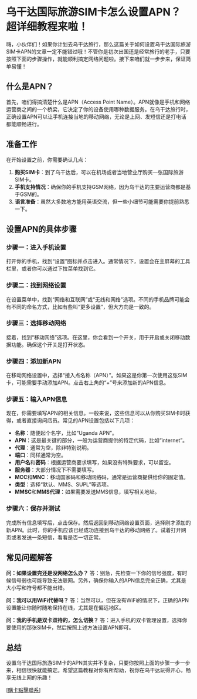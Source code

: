 # 乌干达国际旅游SIM卡怎么设置APN？超详细教程来啦！

嗨，小伙伴们！如果你计划去乌干达旅行，那么这篇关于如何设置乌干达国际旅游SIM卡APN的文章一定不能错过哦！不管你是初次出国还是经常旅行的老手，只要按照下面的步骤操作，就能顺利搞定网络问题啦。接下来咱们就一步步来，保证简单易懂！

## 什么是APN？

首先，咱们得搞清楚什么是APN（Access Point Name）。APN就像是手机和网络运营商之间的一个桥梁，它决定了你的设备使用哪种数据服务。在乌干达旅行时，正确设置APN可以让手机连接当地的移动网络，无论是上网、发短信还是打电话都能顺畅进行。

## 准备工作

在开始设置之前，你需要确认几点：
1. **购买SIM卡**：到了乌干达后，可以在机场或者当地营业厅购买一张国际旅游SIM卡。
2. **手机支持情况**：确保你的手机支持GSM网络，因为乌干达的主要运营商都是基于GSM的。
3. **语言准备**：虽然大多数地方能用英语交流，但一些小细节可能需要你提前熟悉一下。

## 设置APN的具体步骤

### 步骤一：进入手机设置
打开你的手机，找到“设置”图标并点击进入。通常情况下，设置会在主屏幕的工具栏里，或者你可以通过下拉菜单找到它。

### 步骤二：找到网络设置
在设置菜单中，找到“网络和互联网”或“无线和网络”选项。不同的手机品牌可能会有不同的命名方式，比如有些叫“更多设置”，但大方向是一致的。

### 步骤三：选择移动网络
接着，找到“移动网络”选项。在这里，你会看到一个开关，用于开启或关闭移动数据功能。确保这个开关是打开状态。

### 步骤四：添加新APN
在移动网络设置中，选择“接入点名称（APN）”。如果这是你第一次使用这张SIM卡，可能需要手动添加APN。点击右上角的“+”号来添加新的APN信息。

### 步骤五：输入APN信息
现在，你需要填写APN的相关信息。一般来说，这些信息可以从你购买SIM卡时获得，或者直接询问店员。常见的APN设置包括以下几项：

- **名称**：随便起个名字，比如“Uganda APN”。
- **APN**：这是最关键的部分，一般为运营商提供的特定代码，比如“internet”。
- **代理**：通常为空，除非特别说明。
- **端口**：同样通常为空。
- **用户名**和**密码**：根据运营商要求填写，如果没有特殊要求，可以留空。
- **服务器**：大部分情况下不需要填写。
- **MCC**和**MNC**：移动国家码和移动网络码，通常是运营商提供给你的固定值。
- **类型**：选择“默认、MMS、SUPL”等选项。
- **MMSC**和**MMS代理**：如果需要发送MMS信息，填写相关地址。

### 步骤六：保存并测试
完成所有信息填写后，点击保存。然后返回到移动网络设置页面，选择刚才添加的新APN。此时，你的手机应该已经成功连接到乌干达的移动网络了。试着打开网页或者发送一条短信，看看是否一切正常。

## 常见问题解答

**问：如果设置完还是没网络怎么办？**
答：别急，先检查一下你的信号强度，有时候信号弱也可能导致无法联网。另外，确保你输入的APN信息完全正确，尤其是大小写和符号都不能出错。

**问：我可以用WiFi代替吗？**
答：当然可以，但在没有WiFi的情况下，正确的APN设置能让你随时随地保持在线，尤其是在偏远地区。

**问：我的手机是双卡双待的，怎么切换？**
答：进入手机的双卡管理设置，选择你要使用的那张SIM卡，然后按照上述方法设置APN即可。

## 总结

设置乌干达国际旅游SIM卡的APN其实并不复杂，只要你按照上面的步骤一步一步来，相信很快就能搞定。希望这篇教程对你有所帮助，祝你在乌干达玩得开心，畅享无线上网的乐趣！

[[購卡點擊聯系](https://t.me/s/esim1088)]